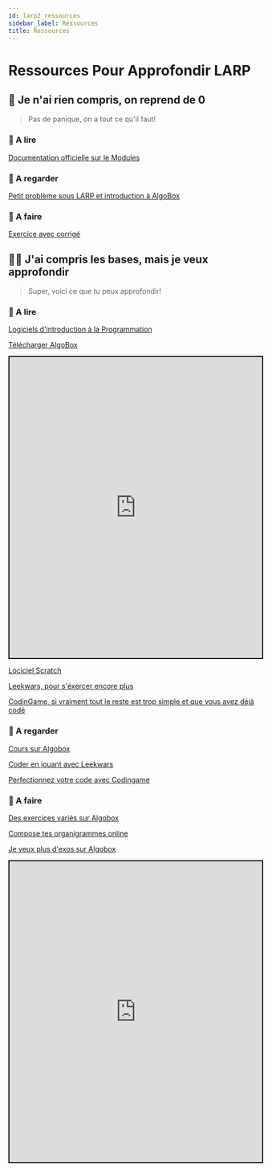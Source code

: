 ```yaml
---
id: larp2_ressources
sidebar_label: Ressources
title: Ressources
---
```


# Ressources Pour Approfondir LARP

## 🏁 Je n'ai rien compris, on reprend de 0

> Pas de panique, on a tout ce qu'il faut!

### 📖 A lire

[Documentation officielle sur le Modules](http://larp.marcolavoie.ca/fr/DocHTM/11300.htm)

### 🍿 A regarder

[Petit problème sous LARP et introduction à AlgoBox](https://www.youtube.com/watch?v=bp0EvZtb62w)

### 🚀 A faire

[Exercice avec corrigé](./larp2_exercices.md)

## 👩‍💻 J'ai compris les bases, mais je veux approfondir

> Super, voici ce que tu peux approfondir!

### 📖 A lire

[Logiciels d'introduction à la Programmation](http://blog.conceptforge.ch/index.php/logiciel-dintroduction-a-la-programmation/)

[Télécharger AlgoBox](https://www.xm1math.net/algobox/)

<iframe style="width:100%; height:600px; border:2px solid black" src="https://www.xm1math.net/algobox/"></iframe>

[Lociciel Scratch](https://scratch.mit.edu/)

[Leekwars, pour s'éxercer encore plus](https://leekwars.com/)

[CodinGame, si vraiment tout le reste est trop simple et que vous avez déjà codé](https://www.codingame.com/)

### 🍿 A regarder

[Cours sur Algobox](https://www.youtube.com/watch?v=7BOohQxzwNY)

[Coder en jouant avec Leekwars](https://www.youtube.com/watch?v=3y2ahAvV6XY)

[Perfectionnez votre code avec Codingame](https://www.youtube.com/watch?v=9EFTImEklzI)

### 🚀 A faire

[Des exercices variés sur Algobox](http://www.mathmaurer.com/info_algobox/01_les_bases/exercices/info_algobox_exos_01_les_bases.php)

[Compose tes organigrammes online](https://online.visual-paradigm.com/drive/#diagramlist:proj=0&new=Flowchart)

[Je veux plus d'exos sur Algobox](https://www.methodemaths.fr/exoalgo/)

<iframe style="width:100%; height:600px; border:2px solid black" src="https://www.methodemaths.fr/exoalgo/"></iframe>
